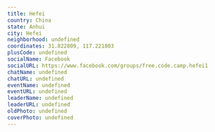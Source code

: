 ```yaml
---
title: Hefei
country: China
state: Anhui
city: Hefei
neighborhood: undefined
coordinates: 31.822809, 117.221803
plusCode: undefined
socialName: Facebook
socialURL: https://www.facebook.com/groups/free.code.camp.hefei1
chatName: undefined
chatURL: undefined
eventName: undefined
eventURL: undefined
leaderName: undefined
leaderURL: undefined
oldPhoto: undefined
coverPhoto: undefined
---
```

